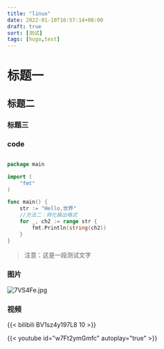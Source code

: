 ```yaml
---
title: "linux"
date: 2022-01-10T16:57:14+08:00
draft: true
sort: [测试]
tags: [hugo,test]
---
```


# 标题一
## 标题二
### 标题三

### code

```go

package main

import (
	"fmt"
)

func main() {
	str := "Hello,世界"
	//方法二：转化输出格式
	for _, ch2 := range str {
		fmt.Println(string(ch2))
	}
}

```


> 注意：这是一段测试文字

### 图片

![7VS4Fe.jpg](https://s4.ax1x.com/2022/01/10/7VS4Fe.jpg)

### 视频


{{< bilibili BV1sz4y197L8 10 >}}


{{< youtube id="w7Ft2ymGmfc" autoplay="true" >}}
